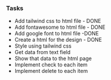 ### Tasks

- Add tailwind css to html file - DONE
- Add fontawesome to html file - DONE
- Add google font to html file -DONE
- Create a html for the design - DONE
- Style using tailwind css
- Get data from text field
- Show that data to the html page
- Implement check to each item
- Implement delete to each item
